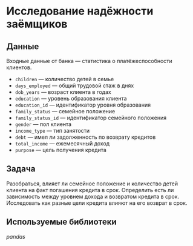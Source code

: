 # Исследование надёжности заёмщиков


## Данные

Входные данные от банка — статистика о платёжеспособности клиентов.
* `children` — количество детей в семье
* `days_employed` — общий трудовой стаж в днях
* `dob_years` — возраст клиента в годах
* `education` — уровень образования клиента
* `education_id` — идентификатор уровня образования
* `family_status` — семейное положение
* `family_status_id` — идентификатор семейного положения
* `gender` — пол клиента
* `income_type` — тип занятости
* `debt` — имел ли задолженность по возврату кредитов
* `total_income` — ежемесячный доход
* `purpose` — цель получения кредита

## Задача

Разобраться, влияет ли семейное положение и количество детей клиента на факт погашения кредита в срок. Определить есть ли зависимость между уровнем дохода и возвратом кредита в срок. Исследовать как разные цели кредита влияют на его возврат в срок.

## Используемые библиотеки
*pandas*
